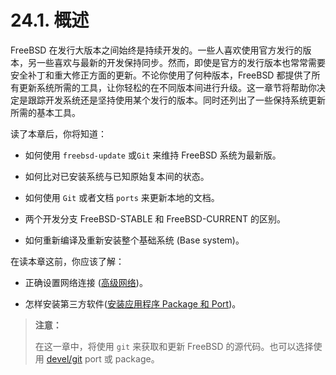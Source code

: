 # 24.1. 概述

FreeBSD 在发行大版本之间始终是持续开发的。一些人喜欢使用官方发行的版本，另一些喜欢与最新的开发保持同步。然而，即使是官方的发行版本也常常需要安全补丁和重大修正方面的更新。不论你使用了何种版本，FreeBSD 都提供了所有更新系统所需的工具，让你轻松的在不同版本间进行升级。这一章节将帮助你决定是跟踪开发系统还是坚持使用某个发行的版本。同时还列出了一些保持系统更新所需的基本工具。

读了本章后，你将知道：

- 如何使用 `freebsd-update` 或`Git` 来维持 FreeBSD 系统为最新版。

- 如何比对已安装系统与已知原始复本间的状态。

- 如何使用 `Git` 或者文档 `ports` 来更新本地的文档。

- 两个开发分支 FreeBSD-STABLE 和 FreeBSD-CURRENT 的区别。

- 如何重新编译及重新安装整个基础系统 (Base system)。

在读本章这前，你应该了解：

- 正确设置网络连接 ([高级网络](https://handbook.freebsdcn.org/di-32-zhang-gao-ji-wang-luo))。

- 怎样安装第三方软件([安装应用程序 Package 和 Port](https://handbook.freebsdcn.org/di-4-zhang-an-zhuang-ying-yong-cheng-xu-package-he-port))。

> **注意：**
> 
> 在这一章中，将使用 `git` 来获取和更新 FreeBSD 的源代码。也可以选择使用 [devel/git](https://cgit.freebsd.org/ports/tree/devel/git/pkg-descr) port 或 package。

